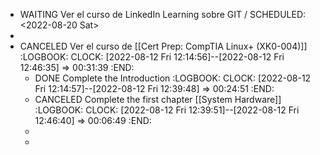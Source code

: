 - WAITING Ver el curso de LinkedIn Learning sobre GIT /
  SCHEDULED: <2022-08-20 Sat>
-
- CANCELED Ver el curso de [[Cert Prep: CompTIA Linux+ (XK0-004)]]
  :LOGBOOK:
  CLOCK: [2022-08-12 Fri 12:14:56]--[2022-08-12 Fri 12:46:35] =>  00:31:39
  :END:
	- DONE Complete the Introduction
	  :LOGBOOK:
	  CLOCK: [2022-08-12 Fri 12:14:57]--[2022-08-12 Fri 12:39:48] =>  00:24:51
	  :END:
	- CANCELED Complete the first chapter [[System Hardware]]
	  :LOGBOOK:
	  CLOCK: [2022-08-12 Fri 12:39:51]--[2022-08-12 Fri 12:46:40] =>  00:06:49
	  :END:
	-
	-